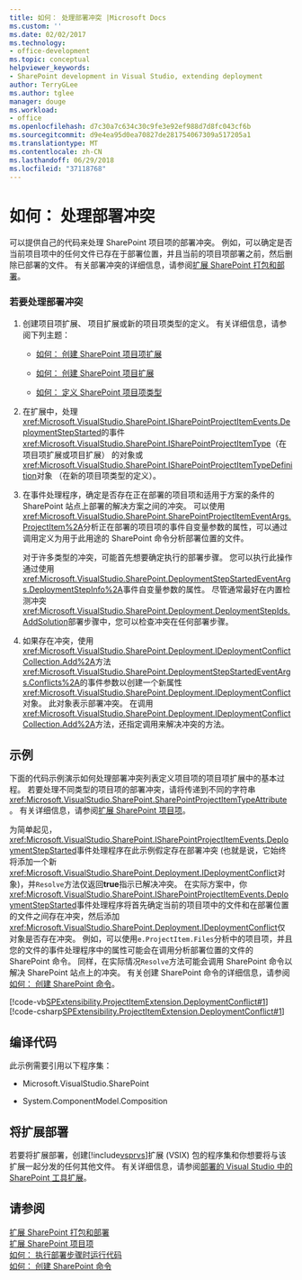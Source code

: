 ```yaml
---
title: 如何： 处理部署冲突 |Microsoft Docs
ms.custom: ''
ms.date: 02/02/2017
ms.technology:
- office-development
ms.topic: conceptual
helpviewer_keywords:
- SharePoint development in Visual Studio, extending deployment
author: TerryGLee
ms.author: tglee
manager: douge
ms.workload:
- office
ms.openlocfilehash: d7c30a7c634c30c9fe3e92ef988d7d8fc043cf6b
ms.sourcegitcommit: d9e4ea95d0ea70827de281754067309a517205a1
ms.translationtype: MT
ms.contentlocale: zh-CN
ms.lasthandoff: 06/29/2018
ms.locfileid: "37118768"
---
```

# <a name="how-to-handle-deployment-conflicts"></a>如何： 处理部署冲突
  可以提供自己的代码来处理 SharePoint 项目项的部署冲突。 例如，可以确定是否当前项目项中的任何文件已存在于部署位置，并且当前的项目项部署之前，然后删除已部署的文件。 有关部署冲突的详细信息，请参阅[扩展 SharePoint 打包和部署](../sharepoint/extending-sharepoint-packaging-and-deployment.md)。  
  
### <a name="to-handle-a-deployment-conflict"></a>若要处理部署冲突  
  
1.  创建项目项扩展、 项目扩展或新的项目项类型的定义。 有关详细信息，请参阅下列主题：  
  
    -   [如何： 创建 SharePoint 项目项扩展](../sharepoint/how-to-create-a-sharepoint-project-item-extension.md)  
  
    -   [如何： 创建 SharePoint 项目扩展](../sharepoint/how-to-create-a-sharepoint-project-extension.md)  
  
    -   [如何： 定义 SharePoint 项目项类型](../sharepoint/how-to-define-a-sharepoint-project-item-type.md)  
  
2.  在扩展中，处理<xref:Microsoft.VisualStudio.SharePoint.ISharePointProjectItemEvents.DeploymentStepStarted>的事件<xref:Microsoft.VisualStudio.SharePoint.ISharePointProjectItemType>（在项目项扩展或项目扩展） 的对象或<xref:Microsoft.VisualStudio.SharePoint.ISharePointProjectItemTypeDefinition>对象 （在新的项目项类型的定义）。  
  
3.  在事件处理程序，确定是否存在正在部署的项目项和适用于方案的条件的 SharePoint 站点上部署的解决方案之间的冲突。 可以使用<xref:Microsoft.VisualStudio.SharePoint.SharePointProjectItemEventArgs.ProjectItem%2A>分析正在部署的项目项的事件自变量参数的属性，可以通过调用定义为用于此用途的 SharePoint 命令分析部署位置的文件。  
  
     对于许多类型的冲突，可能首先想要确定执行的部署步骤。 您可以执行此操作通过使用<xref:Microsoft.VisualStudio.SharePoint.DeploymentStepStartedEventArgs.DeploymentStepInfo%2A>事件自变量参数的属性。 尽管通常最好在内置检测冲突<xref:Microsoft.VisualStudio.SharePoint.Deployment.DeploymentStepIds.AddSolution>部署步骤中，您可以检查冲突在任何部署步骤。  
  
4.  如果存在冲突，使用<xref:Microsoft.VisualStudio.SharePoint.Deployment.IDeploymentConflictCollection.Add%2A>方法<xref:Microsoft.VisualStudio.SharePoint.DeploymentStepStartedEventArgs.Conflicts%2A>的事件参数以创建一个新属性<xref:Microsoft.VisualStudio.SharePoint.Deployment.IDeploymentConflict>对象。 此对象表示部署冲突。 在调用<xref:Microsoft.VisualStudio.SharePoint.Deployment.IDeploymentConflictCollection.Add%2A>方法，还指定调用来解决冲突的方法。  
  
## <a name="example"></a>示例  
 下面的代码示例演示如何处理部署冲突列表定义项目项的项目项扩展中的基本过程。 若要处理不同类型的项目项的部署冲突，请将传递到不同的字符串<xref:Microsoft.VisualStudio.SharePoint.SharePointProjectItemTypeAttribute>。 有关详细信息，请参阅[扩展 SharePoint 项目项](../sharepoint/extending-sharepoint-project-items.md)。  
  
 为简单起见，<xref:Microsoft.VisualStudio.SharePoint.ISharePointProjectItemEvents.DeploymentStepStarted>事件处理程序在此示例假定存在部署冲突 (也就是说，它始终将添加一个新<xref:Microsoft.VisualStudio.SharePoint.Deployment.IDeploymentConflict>对象)，并`Resolve`方法仅返回**true**指示已解决冲突。 在实际方案中，你<xref:Microsoft.VisualStudio.SharePoint.ISharePointProjectItemEvents.DeploymentStepStarted>事件处理程序将首先确定当前的项目项中的文件和在部署位置的文件之间存在冲突，然后添加<xref:Microsoft.VisualStudio.SharePoint.Deployment.IDeploymentConflict>仅对象是否存在冲突。 例如，可以使用`e.ProjectItem.Files`分析中的项目项，并且您的文件的事件处理程序中的属性可能会在调用分析部署位置的文件的 SharePoint 命令。 同样，在实际情况`Resolve`方法可能会调用 SharePoint 命令以解决 SharePoint 站点上的冲突。 有关创建 SharePoint 命令的详细信息，请参阅[如何： 创建 SharePoint 命令](../sharepoint/how-to-create-a-sharepoint-command.md)。  
  
 [!code-vb[SPExtensibility.ProjectItemExtension.DeploymentConflict#1](../sharepoint/codesnippet/VisualBasic/deploymentconflict/extension/deploymentconflictextension.vb#1)]
 [!code-csharp[SPExtensibility.ProjectItemExtension.DeploymentConflict#1](../sharepoint/codesnippet/CSharp/deploymentconflict/extension/deploymentconflictextension.cs#1)]  
  
## <a name="compile-the-code"></a>编译代码  
 此示例需要引用以下程序集：  
  
-   Microsoft.VisualStudio.SharePoint  
  
-   System.ComponentModel.Composition  
  
## <a name="deploy-the-extension"></a>将扩展部署  
 若要将扩展部署，创建[!include[vsprvs](../sharepoint/includes/vsprvs-md.md)]扩展 (VSIX) 包的程序集和你想要将与该扩展一起分发的任何其他文件。 有关详细信息，请参阅[部署的 Visual Studio 中的 SharePoint 工具扩展](../sharepoint/deploying-extensions-for-the-sharepoint-tools-in-visual-studio.md)。  
  
## <a name="see-also"></a>请参阅
 [扩展 SharePoint 打包和部署](../sharepoint/extending-sharepoint-packaging-and-deployment.md)   
 [扩展 SharePoint 项目项](../sharepoint/extending-sharepoint-project-items.md)   
 [如何： 执行部署步骤时运行代码](../sharepoint/how-to-run-code-when-deployment-steps-are-executed.md)   
 [如何： 创建 SharePoint 命令](../sharepoint/how-to-create-a-sharepoint-command.md)  
  
